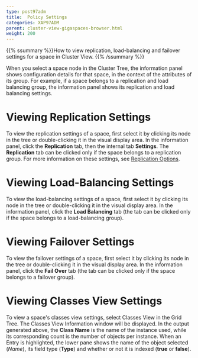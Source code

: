 ```yaml
---
type: post97adm
title:  Policy Settings
categories: XAP97ADM
parent: cluster-view-gigaspaces-browser.html
weight: 200
---
```


{{% ssummary %}}How to view replication, load-balancing and failover settings for a space in Cluster View. {{% /ssummary %}}



When you select a space node in the Cluster Tree, the information panel shows configuration details for that space, in the context of the attributes of its group. For example, if a space belongs to a replication and load balancing group, the information panel shows its replication and load balancing settings.

# Viewing Replication Settings

To view the replication settings of a space, first select it by clicking its node in the tree or double-clicking it in the visual display area. In the information panel, click the **Replication** tab, then the internal tab **Settings**. The **Replication** tab can be clicked only if the space belongs to a replication group.
For more information on these settings, see [Replication Options](./replication-group---gigaspaces-browser.html).

# Viewing Load-Balancing Settings

To view the load-balancing settings of a space, first select it by clicking its node in the tree or double-clicking it in the visual display area. In the information panel, click the **Load Balancing** tab (the tab can be clicked only if the space belongs to a load-balancing group).

# Viewing Failover Settings

To view the failover settings of a space, first select it by clicking its node in the tree or double-clicking it in the visual display area. In the information panel, click the **Fail Over** tab (the tab can be clicked only if the space belongs to a failover group).

# Viewing Classes View Settings

To view a space's classes view settings, select Classes View in the Grid Tree. The Classes View Information window will be displayed.
In the output generated above, the **Class Name** is the name of the instance used, while its corresponding count is the number of objects per instance. When an Entry is highlighted, the lower pane shows the name of the object selected (*Name*), its field type (**Type**) and whether or not it is indexed (**true** or **false**).

